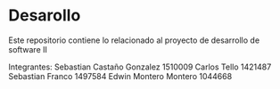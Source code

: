 # Desarollo
Este repositorio contiene lo relacionado al proyecto de desarrollo de software II

Integrantes:
Sebastian Castaño Gonzalez 1510009
Carlos Tello 1421487
Sebastian Franco 1497584
Edwin Montero Montero 1044668
